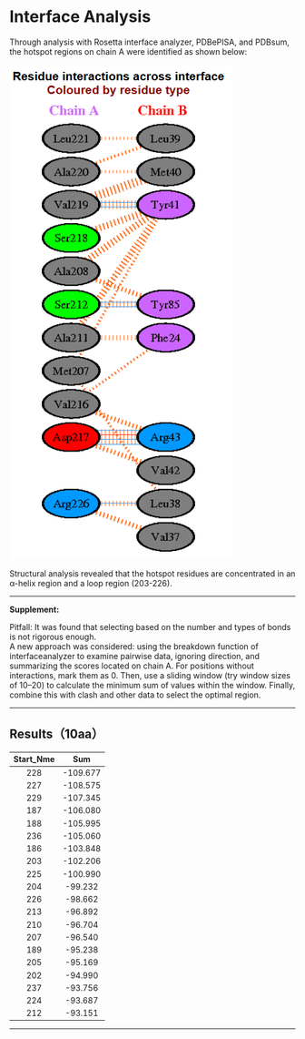# Interface Analysis

Through analysis with Rosetta interface analyzer, PDBePISA, and PDBsum, the hotspot regions on chain A were identified as shown below:

![Hotspot region](https://github.com/LIJIAWEI040301/De-Novo-Design-of-Miniprotein-Binders-for-the-Plant-Pathogen-Effector-AVR-Pia/blob/main/ia.png)

Structural analysis revealed that the hotspot residues are concentrated in an α-helix region and a loop region (203-226).

---

**Supplement:**

Pitfall: It was found that selecting based on the number and types of bonds is not rigorous enough.  
A new approach was considered: using the breakdown function of interfaceanalyzer to examine pairwise data, ignoring direction, and summarizing the scores located on chain A. For positions without interactions, mark them as 0. Then, use a sliding window (try window sizes of 10–20) to calculate the minimum sum of values within the window. Finally, combine this with clash and other data to select the optimal region.

---

## Results（10aa）

| Start_Nme |   Sum     |
|:---------:|:---------:|
|   228     | -109.677  |
|   227     | -108.575  |
|   229     | -107.345  |
|   187     | -106.080  |
|   188     | -105.995  |
|   236     | -105.060  |
|   186     | -103.848  |
|   203     | -102.206  |
|   225     | -100.990  |
|   204     | -99.232   |
|   226     | -98.662   |
|   213     | -96.892   |
|   210     | -96.704   |
|   207     | -96.540   |
|   189     | -95.238   |
|   205     | -95.169   |
|   202     | -94.990   |
|   237     | -93.756   |
|   224     | -93.687   |
|   212     | -93.151   |

---
